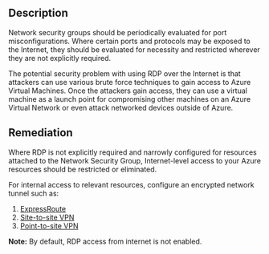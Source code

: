 ## Description

Network security groups should be periodically evaluated for port misconfigurations. Where certain ports and protocols may be exposed to the Internet, they should be evaluated for necessity and restricted wherever they are not explicitly required.

The potential security problem with using RDP over the Internet is that attackers can use various brute force techniques to gain access to Azure Virtual Machines. Once the attackers gain access, they can use a virtual machine as a launch point for compromising other machines on an Azure Virtual Network or even attack networked devices outside of Azure.

## Remediation

Where RDP is not explicitly required and narrowly configured for resources attached to the Network Security Group, Internet-level access to your Azure resources should be restricted or eliminated.

For internal access to relevant resources, configure an encrypted network tunnel such as:

1. [ExpressRoute](https://docs.microsoft.com/en-us/azure/expressroute/)
2. [Site-to-site VPN](https://docs.microsoft.com/en-us/azure/vpn-gateway/tutorial-site-to-site-portal)
3. [Point-to-site VPN](https://docs.microsoft.com/en-us/azure/vpn-gateway/vpn-gateway-howto-point-to-site-resource-manager-portal)

**Note:** By default, RDP access from internet is not enabled.